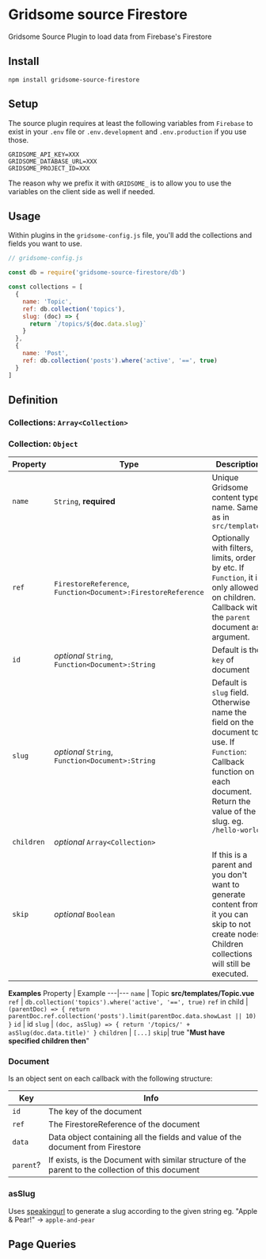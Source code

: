# Gridsome source Firestore
Gridsome Source Plugin to load data from Firebase's Firestore

## Install

  `npm install gridsome-source-firestore`

## Setup

The source plugin requires at least the following variables from `Firebase` to exist in your `.env` file or `.env.development` and `.env.production` if you use those.

```env
GRIDSOME_API_KEY=XXX
GRIDSOME_DATABASE_URL=XXX
GRIDSOME_PROJECT_ID=XXX
```

The reason why we prefix it with `GRIDSOME_` is to allow you to use the variables on the client side as well if needed.


## Usage

Within plugins in the `gridsome-config.js` file, you'll add the collections and fields you want to use.

```javascript:title=gridsome-config.js
// gridsome-config.js

const db = require('gridsome-source-firestore/db')

const collections = [
  {
    name: 'Topic',
    ref: db.collection('topics'),
    slug: (doc) => {
      return `/topics/${doc.data.slug}`
    }
  },
  {
    name: 'Post',
    ref: db.collection('posts').where('active', '==', true)
  }
]
```

## Definition

### Collections: `Array<Collection>`

### Collection: `Object`

Property | Type | Description
---|---|---
`name` | `String`, **required** | Unique Gridsome content type name. Same as in `src/templates`
`ref` | `FirestoreReference`, `Function<Document>:FirestoreReference` | Optionally with filters, limits, order by etc. If `Function`, it is only allowed on children. Callback with the `parent` document as argument.
`id` | *optional* `String`, `Function<Document>:String` | Default is the `key` of document | Name of field on the document to use as id || `Function`: Callback function on each document. Return the value of the id.
`slug` | *optional* `String`, `Function<Document>:String` | Default is `slug` field. Otherwise name the field on the document to use. If `Function`: Callback function on each document. Return the value of the slug. eg. `/hello-world`
`children` | *optional* `Array<Collection>`
`skip` | *optional* `Boolean` | If this is a parent and you don't want to generate content from it you can skip to not create nodes. Children collections will still be executed.

**Examples**
Property | Example
---|---
`name` | Topic **src/templates/Topic.vue**
`ref` | `db.collection('topics').where('active', '==', true)`
`ref` in child | `(parentDoc) => { return parentDoc.ref.collection('posts').limit(parentDoc.data.showLast || 10) }`
`id` | id
`slug` | `(doc, asSlug) => { return '/topics/' + asSlug(doc.data.title)' }`
`children` | `[...]`
`skip`| true "**Must have specified children then**"

### Document

Is an object sent on each callback with the following structure:

Key | Info
---|---
`id` | The key of the document
`ref` | The FirestoreReference of the document
`data` | Data object containing all the fields and value of the document from Firestore
`parent`? | If exists, is the Document with similar structure of the parent to the collection of this document

### asSlug

Uses [speakingurl](https://pid.github.io/speakingurl/) to generate a slug according to the given string eg. "Apple & Pear!" -> `apple-and-pear`

## Page Queries

